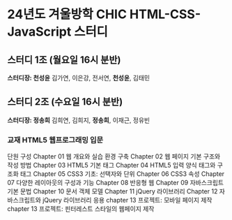# 24년도 겨울방학 CHIC HTML-CSS-JavaScript 스터디

## 스터디 1조 (월요일 16시 분반)
**스터디장: 천성윤**
 김가연, 이은강, 전서연, **천성윤**, 김태민


## 스터디 2조 (수요일 16시 분반)
**스터디장: 정송희**
 김희연, 김희지, **정송희**, 이재근, 정유빈

 ### 교재 HTML5 웹프로그래밍 입문
단원 구성
Chapter 01 웹 개요와 실습 환경 구축
Chapter 02 웹 페이지 기본 구조와 작성 방법
Chapter 03 HTML5 기본 태그
Chapter 04 HTML5 입력 양식 태그와 구조화 태그
Chapter 05 CSS3 기초: 선택자와 단위
Chapter 06 CSS3 속성
Chapter 07 다양한 레이아웃의 구성과 기능
Chapter 08 반응형 웹
Chapter 09 자바스크립트 기본 문법
Chapter 10 문서 객체 모델
Chapter 11 jQuery 라이브러리
Chapter 12 자바스크립트와 jQuery 라이브러리 응용
chapter 13 프로젝트: 모바일 페이지 제작
chapter 13 프로젝트: 핀터레스트 스타일의 웹페이지 제작

